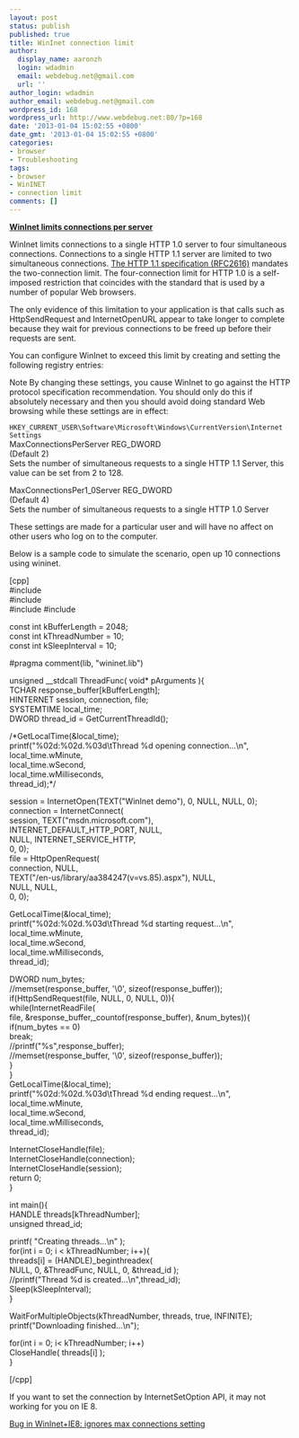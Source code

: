 ```yaml
---
layout: post
status: publish
published: true
title: WinInet connection limit
author:
  display_name: aaronzh
  login: wdadmin
  email: webdebug.net@gmail.com
  url: ''
author_login: wdadmin
author_email: webdebug.net@gmail.com
wordpress_id: 168
wordpress_url: http://www.webdebug.net:80/?p=168
date: '2013-01-04 15:02:55 +0800'
date_gmt: '2013-01-04 15:02:55 +0800'
categories:
- browser
- Troubleshooting
tags:
- browser
- WinINET
- connection limit
comments: []
---
```

<p><a href="http://support.microsoft.com/kb/183110" target="_blank"><strong>WinInet limits connections per server</strong></a></p>
<p>WinInet limits connections to a single HTTP 1.0 server to four simultaneous connections. Connections to a single HTTP 1.1 server are limited to two simultaneous connections. <a href="http://www.w3.org/Protocols/rfc2616/rfc2616.html" target="_blank">The HTTP 1.1 specification (RFC2616)</a> mandates the two-connection limit. The four-connection limit for HTTP 1.0 is a self-imposed restriction that coincides with the standard that is used by a number of popular Web browsers.</p>
<p>The only evidence of this limitation to your application is that calls such as HttpSendRequest and InternetOpenURL appear to take longer to complete because they wait for previous connections to be freed up before their requests are sent.</p>
<p>You can configure WinInet to exceed this limit by creating and setting the following registry entries:</p>
<p>Note By changing these settings, you cause WinInet to go against the HTTP protocol specification recommendation. You should only do this if absolutely necessary and then you should avoid doing standard Web browsing while these settings are in effect:</p>
<p><code>HKEY_CURRENT_USER\Software\Microsoft\Windows\CurrentVersion\Internet Settings</code><br />
MaxConnectionsPerServer REG_DWORD<br />
(Default 2)<br />
Sets the number of simultaneous requests to a single HTTP 1.1 Server, this value can be set from 2 to 128.</p>
<p>MaxConnectionsPer1_0Server REG_DWORD<br />
(Default 4)<br />
Sets the number of simultaneous requests to a single HTTP 1.0 Server</p>
<p>These settings are made for a particular user and will have no affect on other users who log on to the computer.</p>
<p>Below is a sample code to simulate the scenario, open up 10 connections using wininet.</p>
<p>[cpp]<br />
#include <windows.h><br />
#include <wininet.h><br />
#include
<process.h>
#include <stdio.h></p>
<p>const int kBufferLength = 2048;<br />
const int kThreadNumber = 10;<br />
const int kSleepInterval = 10;</p>
<p>#pragma comment(lib, "wininet.lib")</p>
<p>unsigned __stdcall ThreadFunc( void* pArguments ){<br />
	TCHAR response_buffer[kBufferLength];<br />
	HINTERNET session, connection, file;<br />
	SYSTEMTIME local_time;<br />
	DWORD thread_id = GetCurrentThreadId();</p>
<p>	/*GetLocalTime(&amp;local_time);<br />
	printf("%02d:%02d.%03d\tThread %d opening connection...\n",<br />
		local_time.wMinute,<br />
		local_time.wSecond,<br />
		local_time.wMilliseconds,<br />
		thread_id);*/</p>
<p>	session = InternetOpen(TEXT("WinInet demo"), 0, NULL, NULL, 0);<br />
	connection = InternetConnect(<br />
		session, TEXT("msdn.microsoft.com"),<br />
		INTERNET_DEFAULT_HTTP_PORT, NULL,<br />
		NULL, INTERNET_SERVICE_HTTP,<br />
		0, 0);<br />
	file = HttpOpenRequest(<br />
		connection, NULL,<br />
		TEXT("/en-us/library/aa384247(v=vs.85).aspx"), NULL,<br />
		NULL, NULL,<br />
		0, 0);</p>
<p>	GetLocalTime(&amp;local_time);<br />
	printf("%02d:%02d.%03d\tThread %d starting request...\n",<br />
		local_time.wMinute,<br />
		local_time.wSecond,<br />
		local_time.wMilliseconds,<br />
		thread_id);</p>
<p>	DWORD num_bytes;<br />
	//memset(response_buffer, '&#92;&#48;', sizeof(response_buffer));<br />
	if(HttpSendRequest(file, NULL, 0, NULL, 0)){<br />
		while(InternetReadFile(<br />
			file, &amp;response_buffer,_countof(response_buffer), &amp;num_bytes)){<br />
				if(num_bytes == 0)<br />
					break;<br />
				//printf("%s",response_buffer);<br />
				//memset(response_buffer, '&#92;&#48;', sizeof(response_buffer));<br />
		}<br />
	}<br />
	GetLocalTime(&amp;local_time);<br />
	printf("%02d:%02d.%03d\tThread %d ending request...\n",<br />
		local_time.wMinute,<br />
		local_time.wSecond,<br />
		local_time.wMilliseconds,<br />
		thread_id);</p>
<p>	InternetCloseHandle(file);<br />
	InternetCloseHandle(connection);<br />
	InternetCloseHandle(session);<br />
	return 0;<br />
} </p>
<p>int main(){<br />
	HANDLE threads[kThreadNumber];<br />
	unsigned thread_id;</p>
<p>	printf( "Creating threads...\n" );<br />
	for(int i = 0; i < kThreadNumber; i++){<br />
		threads[i] = (HANDLE)_beginthreadex(<br />
			NULL, 0, &amp;ThreadFunc, NULL, 0, &amp;thread_id );<br />
		//printf("Thread %d is created...\n",thread_id);<br />
		Sleep(kSleepInterval);<br />
	}</p>
<p>	WaitForMultipleObjects(kThreadNumber, threads, true, INFINITE);<br />
	printf("Downloading finished...\n");</p>
<p>	for(int i = 0; i< kThreadNumber; i++)<br />
		CloseHandle( threads[i] );<br />
}</p>
<p>[/cpp]</p>
<p>If you want to set the connection by InternetSetOption API, it may not working for you on IE 8.</p>
<p><a href="http://social.microsoft.com/Forums/en/Offtopic/thread/e744dec8-7854-482a-bc71-13fca32d24d2" target="_blank">Bug in WinInet+IE8: ignores max connections setting</a></p>
